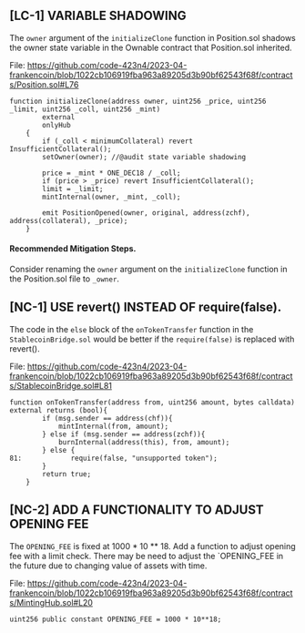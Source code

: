 ## [LC-1] VARIABLE SHADOWING
The `owner` argument of the `initializeClone` function in Position.sol shadows the owner state variable in the Ownable contract that Position.sol inherited.

File: https://github.com/code-423n4/2023-04-frankencoin/blob/1022cb106919fba963a89205d3b90bf62543f68f/contracts/Position.sol#L76

```
function initializeClone(address owner, uint256 _price, uint256 _limit, uint256 _coll, uint256 _mint)
        external
        onlyHub
    {
        if (_coll < minimumCollateral) revert InsufficientCollateral();
        setOwner(owner); //@audit state variable shadowing

        price = _mint * ONE_DEC18 / _coll;
        if (price > _price) revert InsufficientCollateral();
        limit = _limit;
        mintInternal(owner, _mint, _coll);

        emit PositionOpened(owner, original, address(zchf), address(collateral), _price);
    }

```

#### Recommended Mitigation Steps.
Consider renaming the `owner` argument on the `initializeClone` function in the Position.sol file to `_owner`.

## [NC-1] USE revert() INSTEAD OF require(false).
The code in the `else` block of the  `onTokenTransfer` function in the `StablecoinBridge.sol` would be better if the `require(false)` is replaced with revert().

File: https://github.com/code-423n4/2023-04-frankencoin/blob/1022cb106919fba963a89205d3b90bf62543f68f/contracts/StablecoinBridge.sol#L81

```
function onTokenTransfer(address from, uint256 amount, bytes calldata) external returns (bool){
        if (msg.sender == address(chf)){
            mintInternal(from, amount);
        } else if (msg.sender == address(zchf)){
            burnInternal(address(this), from, amount);
        } else {
81:            require(false, "unsupported token");
        }
        return true;
    }
```

## [NC-2] ADD A FUNCTIONALITY TO ADJUST OPENING FEE
The `OPENING_FEE` is fixed at 1000 * 10 ** 18. Add a function to adjust opening fee with a limit check.
There may be need to adjust the `OPENING_FEE in the future due to changing value of assets with time.

File: https://github.com/code-423n4/2023-04-frankencoin/blob/1022cb106919fba963a89205d3b90bf62543f68f/contracts/MintingHub.sol#L20

```
uint256 public constant OPENING_FEE = 1000 * 10**18;
```